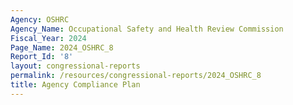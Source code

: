```yaml
---
Agency: OSHRC
Agency_Name: Occupational Safety and Health Review Commission
Fiscal_Year: 2024
Page_Name: 2024_OSHRC_8
Report_Id: '8'
layout: congressional-reports
permalink: /resources/congressional-reports/2024_OSHRC_8
title: Agency Compliance Plan
---
```

